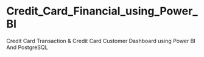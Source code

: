 # Credit_Card_Financial_using_Power_BI
Credit Card Transaction & Credit Card Customer Dashboard using Power BI And PostgreSQL
